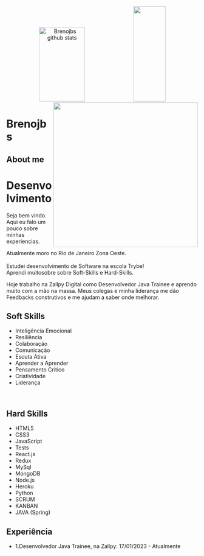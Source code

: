 <div align="center">
  <img width="49%" height="195px" src="https://github-readme-stats.vercel.app/api?username=Brenojbs&show_icons=true&count_private=true&hide_border=true&title_color=00bfbf&icon_color=00bfbf&text_color=c9d1d9&bg_color=0d1117" alt="Brenojbs github stats" /> 
  <img width="41%" height="250px" src="https://github-readme-stats.vercel.app/api/top-langs/?username=Brenojbs&layout=compact&hide_border=true&title_color=00bfbf&text_color=00bfbf&bg_color=0d1117" />
</div>

<img align="right" src="https://octocat-generator-assets.githubusercontent.com/my-octocat-1617470191191.png" width="380px" heigth="380px">

# Brenojbs
## About me

<h1>Desenvolvimento</h1>
<p align="left"> Seja bem vindo. Aqui eu falo um pouco sobre minhas experiencias. <br>
  
  Atualmente moro no Rio de Janeiro Zona Oeste.<br>
  <br>
  Estudei desenvolvimento de Software na escola Trybe!<br>
  Aprendi muitosobre sobre Soft-Skills e Hard-Skills.

  Hoje trabalho na Zallpy Digital como Desenvolvedor Java Trainee e aprendo muito com a mão na massa. Meus colegas e minha    liderança me dão Feedbacks construtivos e me ajudam a saber onde melhorar.

<p>

<h2>Soft Skills</h2>

  <ul>
    <li>Inteligência Emocional</li>
    <li>Resiliência</li>
    <li>Colaboração</li>
    <li>Comunicação</li>
    <li>Escuta Ativa</li>
    <li>Aprender a Aprender</li>
    <li>Pensamento Critico</li>
    <li>Criatividade</li>
    <li>Liderança</li>
  </ul>

<br>

<h2>Hard Skills</h2>

  <p>
    <ul>
      <li>HTML5</li>
      <li>CSS3</li>
      <li>JavaScript</li>
      <li>Tests</li>
      <li>React.js</li>
      <li>Redux</li>
      <li>MySql</li>
      <li>MongoDB</li>
      <li>Node.js</li>
      <li>Heroku</li>
      <li>Python</li>
      <li>SCRUM</li>
      <li>KANBAN</li>
      <li>JAVA (Spring)</li>
    </ul>
  </p>
</p>

</p>
<h2>Experiência</h2>
<ul>
        <li><p>1.Desenvolvedor Java Trainee, na Zallpy: 17/01/2023 - Atualmente</p></li>
</ul>
